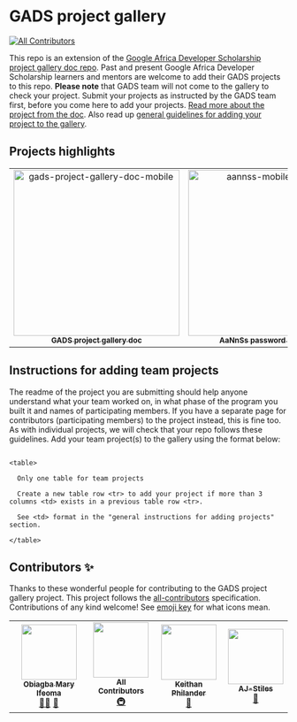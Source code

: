 # GADS project gallery
<!-- ALL-CONTRIBUTORS-BADGE:START - Do not remove or modify this section -->
[![All Contributors](https://img.shields.io/badge/all_contributors-4-orange.svg?style=flat-square)](#contributors-)
<!-- ALL-CONTRIBUTORS-BADGE:END -->

This repo is an extension of the [Google Africa Developer Scholarship project gallery doc repo](https://github.com/gads-projects/doc). Past and present Google Africa Developer Scholarship learners and mentors are welcome to add their GADS projects to this repo. **Please note** that GADS team will not come to the gallery to check your project. Submit your projects as instructed by the GADS team first, before you come here to add your projects. [Read more about the project from the doc](https://obiagba-mary.gitbook.io/gads-projects/about-the-project). Also read up [general guidelines for adding your project to the gallery](https://obiagba-mary.gitbook.io/gads-projects/contribution-guide/contributing).

## Projects highlights

<table>
  <tr>
    <td align="center"><a href="https://obiagba-mary.gitbook.io/gads-projects/"><img src="https://user-images.githubusercontent.com/45185388/130158036-68bddceb-aefc-4c5e-8cff-a7b901e85dbd.png?v=4?s=100" width="300px;" alt="gads-project-gallery-doc-mobile"/><br /><sub><b>GADS project gallery doc</b></sub></a><br /></td>
    <td align="center"><a href="https://ifycode.github.io/Automated-aAnNsS-Password-Generator-App/"><img src="https://user-images.githubusercontent.com/45185388/130155662-01f1fc66-f399-466f-89ab-793f8f9ee2ea.png?v=4?s=100" width="300px;" alt="aannss-mobile-square"/><br /><sub><b>AaNnSs password generator</b></sub></a><br /></td>
    <td align="center"><a href="https://weather-app-obiagba.web.app/"><img src="https://user-images.githubusercontent.com/45185388/130156764-af5240aa-f8e4-4710-8500-2561b35e8eff.png?v=4?s=100" width="300px;" alt="weather-app-mobile-square"/><br /><sub><b>Weather (PWA) app</b></sub></a><br /></td>
  </tr>
</table>

## Instructions for adding team projects

The readme of the project you are submitting should help anyone understand what your team worked on, in what phase of the program you built it and names of participating members. If you have a separate page for contributors (participating members) to the project instead, this is fine too. As with individual projects, we will check that your repo follows these guidelines. Add your team project(s) to the gallery using the format below:

```

<table>

  Only one table for team projects

  Create a new table row <tr> to add your project if more than 3 columns <td> exists in a previous table row <tr>.

  See <td> format in the "general instructions for adding projects" section.

</table>

```
## Contributors ✨

Thanks to these wonderful people for contributing to the GADS project gallery project. This project follows the [all-contributors](https://github.com/all-contributors/all-contributors) specification. Contributions of any kind welcome! See [emoji key](https://allcontributors.org/docs/en/emoji-key) for what icons mean.

<!-- ALL-CONTRIBUTORS-LIST:START - Do not remove or modify this section -->
<!-- prettier-ignore-start -->
<!-- markdownlint-disable -->
<table>
  <tr>
    <td align="center"><a href="https://github.com/Ifycode"><img src="https://avatars.githubusercontent.com/u/45185388?v=4?s=100" width="100px;" alt=""/><br /><sub><b>Obiagba Mary Ifeoma</b></sub></a><br /><a href="#mentoring-Ifycode" title="Mentoring">🧑‍🏫</a> <a href="https://github.com/gads-projects/gallery/commits?author=Ifycode" title="Documentation">📖</a></td>
    <td align="center"><a href="https://allcontributors.org"><img src="https://avatars.githubusercontent.com/u/46410174?v=4?s=100" width="100px;" alt=""/><br /><sub><b>All Contributors</b></sub></a><br /><a href="#infra-all-contributors" title="Infrastructure (Hosting, Build-Tools, etc)">🚇</a></td>
    <td align="center"><a href="http://keithanphilander.com"><img src="https://avatars.githubusercontent.com/u/29425128?v=4?s=100" width="100px;" alt=""/><br /><sub><b>Keithan Philander</b></sub></a><br /><a href="https://github.com/gads-projects/gallery/commits?author=KeithanPhilander" title="Documentation">📖</a></td>
    <td align="center"><a href="https://github.com/AJ-Stiles"><img src="https://avatars.githubusercontent.com/u/86663712?v=4?s=100" width="100px;" alt=""/><br /><sub><b>AJ-Stiles</b></sub></a><br /><a href="https://github.com/gads-projects/gallery/commits?author=AJ-Stiles" title="Documentation">📖</a></td>
  </tr>
</table>

<!-- markdownlint-restore -->
<!-- prettier-ignore-end -->

<!-- ALL-CONTRIBUTORS-LIST:END -->
